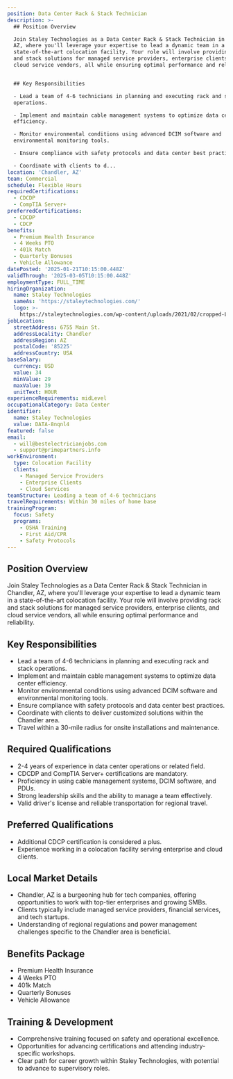 ```yaml
---
position: Data Center Rack & Stack Technician
description: >-
  ## Position Overview

  Join Staley Technologies as a Data Center Rack & Stack Technician in Chandler,
  AZ, where you'll leverage your expertise to lead a dynamic team in a
  state-of-the-art colocation facility. Your role will involve providing rack
  and stack solutions for managed service providers, enterprise clients, and
  cloud service vendors, all while ensuring optimal performance and reliability.


  ## Key Responsibilities

  - Lead a team of 4-6 technicians in planning and executing rack and stack
  operations.

  - Implement and maintain cable management systems to optimize data center
  efficiency.

  - Monitor environmental conditions using advanced DCIM software and
  environmental monitoring tools.

  - Ensure compliance with safety protocols and data center best practices.

  - Coordinate with clients to d...
location: 'Chandler, AZ'
team: Commercial
schedule: Flexible Hours
requiredCertifications:
  - CDCDP
  - CompTIA Server+
preferredCertifications:
  - CDCDP
  - CDCP
benefits:
  - Premium Health Insurance
  - 4 Weeks PTO
  - 401k Match
  - Quarterly Bonuses
  - Vehicle Allowance
datePosted: '2025-01-21T10:15:00.448Z'
validThrough: '2025-03-05T10:15:00.448Z'
employmentType: FULL_TIME
hiringOrganization:
  name: Staley Technologies
  sameAs: 'https://staleytechnologies.com/'
  logo: >-
    https://staleytechnologies.com/wp-content/uploads/2021/02/cropped-Logo_StaleyTechnologies.png
jobLocation:
  streetAddress: 6755 Main St.
  addressLocality: Chandler
  addressRegion: AZ
  postalCode: '85225'
  addressCountry: USA
baseSalary:
  currency: USD
  value: 34
  minValue: 29
  maxValue: 39
  unitText: HOUR
experienceRequirements: midLevel
occupationalCategory: Data Center
identifier:
  name: Staley Technologies
  value: DATA-8nqnl4
featured: false
email:
  - will@bestelectricianjobs.com
  - support@primepartners.info
workEnvironment:
  type: Colocation Facility
  clients:
    - Managed Service Providers
    - Enterprise Clients
    - Cloud Services
teamStructure: Leading a team of 4-6 technicians
travelRequirements: Within 30 miles of home base
trainingProgram:
  focus: Safety
  programs:
    - OSHA Training
    - First Aid/CPR
    - Safety Protocols
---
```




## Position Overview
Join Staley Technologies as a Data Center Rack & Stack Technician in Chandler, AZ, where you'll leverage your expertise to lead a dynamic team in a state-of-the-art colocation facility. Your role will involve providing rack and stack solutions for managed service providers, enterprise clients, and cloud service vendors, all while ensuring optimal performance and reliability.

## Key Responsibilities
- Lead a team of 4-6 technicians in planning and executing rack and stack operations.
- Implement and maintain cable management systems to optimize data center efficiency.
- Monitor environmental conditions using advanced DCIM software and environmental monitoring tools.
- Ensure compliance with safety protocols and data center best practices.
- Coordinate with clients to deliver customized solutions within the Chandler area.
- Travel within a 30-mile radius for onsite installations and maintenance.

## Required Qualifications
- 2-4 years of experience in data center operations or related field.
- CDCDP and CompTIA Server+ certifications are mandatory.
- Proficiency in using cable management systems, DCIM software, and PDUs.
- Strong leadership skills and the ability to manage a team effectively.
- Valid driver's license and reliable transportation for regional travel.

## Preferred Qualifications
- Additional CDCP certification is considered a plus.
- Experience working in a colocation facility serving enterprise and cloud clients.

## Local Market Details
- Chandler, AZ is a burgeoning hub for tech companies, offering opportunities to work with top-tier enterprises and growing SMBs.
- Clients typically include managed service providers, financial services, and tech startups.
- Understanding of regional regulations and power management challenges specific to the Chandler area is beneficial.

## Benefits Package
- Premium Health Insurance
- 4 Weeks PTO
- 401k Match
- Quarterly Bonuses
- Vehicle Allowance

## Training & Development
- Comprehensive training focused on safety and operational excellence.
- Opportunities for advancing certifications and attending industry-specific workshops.
- Clear path for career growth within Staley Technologies, with potential to advance to supervisory roles.
